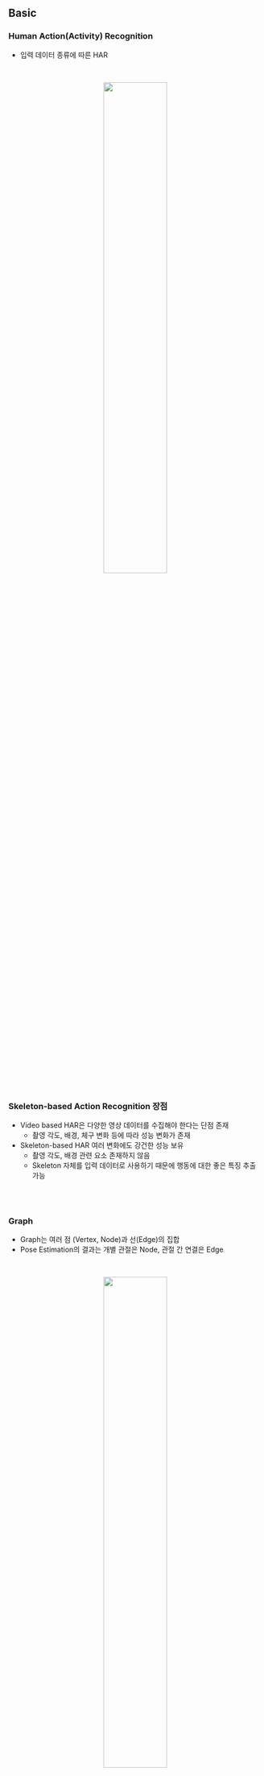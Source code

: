 
## Basic
### Human Action(Activity) Recognition
- 입력 데이터 종류에 따른 HAR

<br>

<p align=center><img src="./images/42.png" width=50%></p>

<br>
<br>

### Skeleton-based Action Recognition 장점
- Video based HAR은 다양한 영상 데이터를 수집해야 한다는 단점 존재
    - 촬영 각도, 배경, 체구 변화 등에 따라 성능 변화가 존재
- Skeleton-based HAR 여러 변화에도 강건한 성능 보유 
    - 촬영 각도, 배경 관련 요소 존재하지 않음
    - Skeleton 자체를 입력 데이터로 사용하기 때문에 행동에 대한 좋은 특징 추출 가능


<br>
<br>

### Graph
- Graph는 여러 점 (Vertex, Node)과 선(Edge)의 집합
- Pose Estimation의 결과는 개별 관절은 Node, 관절 간 연결은 Edge

<br>

<p align=center><img src="./images/43.png" width=50%></p>

<br>


- Graph Convolution

<br>

<p align=center><img src="./images/46.png" width=50%></p>

<br>

- 2D Convolution, Graph Convolution 둘 다 지역적인 정보를 취합해 feature를 찾는 과정
- 2D Convolution은 특정 픽셀 또는 위치와 인접해있는 정보를 모음
- Graph Convolution은 노드와 연결되어 있는 노드들의 정보를 모음

<br>
<br>


### Skeleton 연결 
- Intra-body connection
    - 영상 내 프레임 안에서 이루어짐
    - 인간 관절 사이에 어떤 관절들이 연결이 되어야 하는지 (이미 정의됨)
- Inter-frame connection
    - 프레임 간 동일한 관절에 대한 연결 생성


<br>

<p align=center><img src="./images/44.png" width=50%></p>

<br>
<br>

### ST-GCN (Spatial Temporal Graph Convolution Networks)
- 개별 영상 내 모든 프레임에 대해 연결 진행 (Intra-body and Inter-frame connection)
- 그래프 내 특정 관절 (Node)를 선택하고 이와 지역적, 시간적으로 연결된 관절 선택
    - 연결된 관절 선택 범위 (D)를 지정하는 함수를 Sampling Function이라고 정의
    - 논문에서는 D 값을 1로만 설정 
    - 검정색, 빨간색 그리고 그 뒤에 시간에 해당하는 초록색 노드들이  Graph Convolution 연산이 진행될 노드

    <br>

    <p align=center><img src="./images/45.png" width=50%></p>

    <br>

- 모든 프레임에 대한 Skeleton을 사용해 모델 학습하는 것은 연산적으로 비효율
- 하이퍼파라미터 gamma를 지정해 특정 시점의 전 후로 gamma의 반 시점에 대하여 연산

    <br>

    <p align=center><img src="./images/47.png" width=50%></p>


<br>
<br>

## Abstract 
- Skeleton based action recognition 에서  기존의 많은 알고리즘은 GCNs 기반의 방식을 선택
- 하지만 GCN 을 기반의 모델들은 robustness, interoperability, scalability 에 한계 존재
- 이 논문에서는 새로운 방식의 skeleton based action recongnition 방식을 제시하고 이를  **PoseConv3D** 라 함
- 기존의 GCN 기반의 방식들이 human skeleton의 graph sequence에 의존하는 대신 PoseConv3D는 3D heatmap volume에 의존함
- GCN 방식과 비교하여 PoseConv3D 방식은
    - 시공간적인 특징을 학습하는데 더 효과적
    - pose estimation noise 에 더욱 강함
    - cross-dataset 에 대하여 더욱 일반화가 잘됨
    - multi-person 에 대하여 추가적인 계산 비용 없음
    - 다른 modality와 early fusion stage에서 융합하여 성능을 향상

<br>
<br>

## 1. Introduction
- 사람의 skeleton은 영상에서 주로 관절들의 좌표 리스트 []의 시퀀스로 나타남
    - 좌표는 pose estimator에서 추출
- 관절에 대한 정보만 들어있기 때문에 배경의 다양성이나 빛의 변화와 같은 contextual nuisances에 강함
- Skeleton-based action recognition에서 가장 많이 사용되고 있는 방법은 GCN(graph convolutional networks) 
- GCN은 모든 timestep마다 모든 사람의 관절이 노드가 됨
- 시간, 공간적으로 연결되어있는 노드들의 관계가 input이 됨

<br>

- GCN을 기본으로 한 방식들을 몇 가지 한계가 존재
    1. Robustness
        - GCN은 사람의 좌표를 직접적으로 다루기 때문에 다른 pose estimator를 사용하므로 생기는 좌표 이동 분포에 영향을 받아 recognition 성능에 영향을 미침
    2. Interoperability
        - RGB, optical flow, skeletons 등의 서로 다른 modality는 상호보완적  
        - 다른 modalities를 결합하여 사용하면 성능 향상이 가능함을 예전 연구들에서 증명
        - 하지만 GCN의 경우는 skeleton들의 그래프를 사용하기 때문에 결합이 어려움
    3. Scalability
        - GCN 기반의 방식은 모든 사람의 관절을 노드로 하기 때문에 GCN의 complexity는 사람의 수에 따라 선형적으로 증가함

<br>
<br>

- 이 논문에서는 GCN 기반의 방식보다 경쟁력 있는 새로운 프레임워크인 **PoseConv3D** 제시


- PoseConv3D는 2D pose estimator에서 얻은 2D pose를 input으로 사용

<br><p align=center><img src = "./images/1.png" width = 30%></p><br>

- HRNet은 skeleton의 관절들의 heatmap들을 쌓아 2D pose 표현 

<br>

<p align=center><img src = "./images/34.png" width = 30%></p>

<br>


- 다른 timestep의 heatmap들은 3D heatmap volume을 만들기 위해 시간축으로 쌓음
- PoseConv3D는 3D convolutional neural network 이용하여 3D heatmap volume 으로 action recognition 진행 
- GCN과의 차이는 아래의 표에 정리

<br>

<p align=center><img src="./images/2.png" width=30%></p>

<br>

- PoseConv3D는 위에 언급된 GCN의 문제 해결 
    1. 3D heatmap volume을 사용하는 하면서 up-stream pose estimation 보다 더 robust 해짐
        - 경험적으로 PoseConv3D 방식이 다양한 접근법으로 얻은 input skeleton에 대하여 일반화가 잘됨
    2. 발전하는 다양한 Convolution Network 적용 가능하며 다양한 Modality와 함께 사용할 수 있음
    3. 연산 overhead 증가 없이 많은 사람들이 있는 영상에도 적용 가능
        - 3D heatmap volumne은 사람의 수와 관련 없음
- PoseConv3D 성능을 검증하기 위해 여러개의 데이터 셋 이용
    - FineGYM. NTURGB-D, UCF101, HMDB51, Kinetics400, Volleyball

<br>
<br>

## 2. Related Work
### 3D-CNN for RGB-based action recognition
- 공간의 특징을 학습하는 2D-CNN을 시공간으로 확장한 것이 3D-CNN

<br>

<p align=center><img src="./images/3.png" width=30%></p>

<br>

- Action recognition에서 많이 사용
- 매우 많은 수의 parameter가 있기 때문에 좋은 성능을 내기 위해서는 매우 다양하고 많은 영상이 요구됨
- 이 논문에서는 3D heatmap volume을 input으로 사용하는 3D-CNN 제안

<br>
<br>

### GCN for skeleton-based action recognition
- Skeleton-based action recognition에서 사용하는 가장 대표적인 방법
- 사람의 skeleton sequence를 시공간 그래프로 모델링
- ST-CGCN이 가장 잘 알려진 baseline 모델   

<br>

<p align=center><img src="./images/4.png" width=50%></p>

<br>

- 시공간으로 모델링하기 위해 spatial graph convolutiobn과 interleaving temperal convolution을 결합

<br>
<br>

### CNN for skeleton-based action recognition
- 2D-CNN-based 접근법들은 manually 하게 설계된 변환을 기반으로 skeleton sequence를 psedo image로 먼저 모델링
- 그 중 하나의 방식은 색상 인코딩 또는 학습된 모듈과 함께 heatmap을 시간축을 따라 합쳐(aggregate) 2D input으로 사용
    - 잘 설계하더라도 heatmap을 합치는 경우 정보가 손실
- 또 다른 방법은 직접적으로 skeleton sequence 좌표를 psedo image로 변환
    - 보통 2D input (shape: K x T)
        - K : 관절의 수 (ex > cocodataset : 17)
        - T : temporal length
    - 이런 input은 convolution 의 지역적 특성을 이용할 수 없기 때문에 GCN보다 효과적이지 않음
- 아주 소수의 연구들이 3D-CNN 방식을 선택
    - 3D input을 만들기 위하여 거리 matrices의 psedo image를 쌓거나 3d skeleton을 요약하여 직육면체로 만듦
    - 이 방식들 역시 정보 손실이 존재하여 낮은 성능을 가짐
- 이 논문의 연구는 heatmap을 시간축으로 쌓아 3D heatmap volume으로 만들어 정보 손실이 없도록 함
- 시공간에 대한 특징 학습을 잘 할 수 있도록 2D가 아닌 3D-CNN 사용

<br>
<br>

## 3. Framework

<br>

<p align=center><img src="./images/5.png" ></p>

<br>


### 3.1 Good Practices for Pose Extraction
- Skeleton-based action recognition의 가장 중요한 pre-processing 과정은 pose (또는 skeleton) 추출이며 이는 마지막 recognition 정확도에 큰 영향을 줌

<br>

- 일반적으로 2D pose estimation은 3D pose estimation보다 좋은 성능을 가짐
- 이 실험에서는 2D Top-down 방식의 pose estimator를 선택
    - Benchmark dataset에 대한 성능 비교하면 2D Bottom-up 방식보다 더 좋은 성능을 얻음
- 한 frame에 여러 사람이 존재하는데 그 중 몇 명의 사람들의 행동에만 관심이 있을 때, skleton-based recognition에서 좋은 성과를 얻기 위해서는 몇 가지의 사전 지식이 필요
    - 비디오의 첫 프레임에서의 관심 있는 사람들에 대한 위치 등
- 예측된 heatmap의 저장 관점에서, 이전 문헌에서는 (x, y, c) 로 저장
    - c : 예측된 heatmap의 최대 score
    - (x, y) : c에 대응되는 좌표
- 위에서 처럼 저장하는 것은 성능 저하가 거의 없이 저장 공간을 줄일 수 있음  

<br>
<br>

### 3.2 From 2D Poses to 3D Heatmap Volumne
- 비디오에서 2D Pose가 추출되고 난 후, PoseConv3D에 적용하기 위해 결과를 3D heatmap volume (K x H x W)으로 재구성
    - K : 관절의 수
    - H, W : frame 의 height, width
- Top-Down에서 얻어진 heatmap을 사용할 수 있지만 이 실험에서는 skeleton의 관절 좌표인 오직 (x, y, c)를 사용
- Skeleton 관절에 대한 좌표를 가지고 K 개의 가우시안 맵을 생성

<br>

<p align=center>
<img src="https://latex.codecogs.com/png.image?\dpi{110}J_{kij}=e^{-\frac{{(i-x_{k})}^2&plus;{(j-y_{k})}^2}{2*&space;{\sigma&space;}^2}}*c_{k}" title="https://latex.codecogs.com/png.image?\dpi{110}J_{kij}=e^{-\frac{{(i-x_{k})}^2&plus;{(j-y_{k})}^2}{2*&space;{\sigma&space;}^2}}*c_{k}" /></p>

<p align=center>
<img src="https://latex.codecogs.com/svg.image?\sigma" title="https://latex.codecogs.com/svg.image?\sigma" />&nbsp; : 가우시안 맵의 분포를 조절 <br>
<img src="https://latex.codecogs.com/svg.image?(x_{k},&space;y_{k})" title="https://latex.codecogs.com/svg.image?(x_{k}, y_{k})" /> &nbsp; : k번째 관절의 좌표 <br>
<img src="https://latex.codecogs.com/svg.image?c_{k}" title="https://latex.codecogs.com/svg.image?c_{k}" /> &nbsp; k 번째 관절의 confidence score
</p> 

<br>

- Limb heatmap 또한 생성이 가능

<br>

<p align=center><img src="https://latex.codecogs.com/svg.image?L_{kij}=e^{-\frac{{D((i,j),seg[a_{k},b_{k}])}^2}{2*{\sigma}^2}}*min(c_{a_{k}},c_{b_{k}})" title="https://latex.codecogs.com/svg.image?L_{kij}=e^{-\frac{{D((i,j),seg[a_{k},b_{k}])}^2}{2*{\sigma}^2}}*min(c_{a_{k}},c_{b_{k}})" /></p>

<p align=center>
<img src="https://latex.codecogs.com/svg.image?a_{k},b_{k}" title="https://latex.codecogs.com/svg.image?a_{k},b_{k}" /> &nbsp; : k 번째 두 관절 <br>
<img src="https://latex.codecogs.com/svg.image?seg[a_{k},&space;b_{k}]=segment[(x_{a_{k}},y_{a_{k}}),(x_{b_{k}},y_{b_{k}})]" title="https://latex.codecogs.com/svg.image?seg[a_{k}, b_{k}]=segment[(x_{a_{k}},y_{a_{k}}),(x_{b_{k}},y_{b_{k}})]" /> <br>
<img src="https://latex.codecogs.com/svg.image?D&space;" title="https://latex.codecogs.com/svg.image?D " /> &nbsp; : <img src="https://latex.codecogs.com/svg.image?(i,&space;j)" title="https://latex.codecogs.com/svg.image?(i, j)" /> &nbsp;와 &nbsp; <img src="https://latex.codecogs.com/svg.image?seg[a_{k},&space;b_{k}]" title="https://latex.codecogs.com/svg.image?seg[a_{k}, b_{k}]" />  사이의 거리  
</p>

<br>

- 위의 과정은 한 사람에 대한 결과지만 여러 사람으로 확장되어도 모든 사람에 대한 k번째 관절 좌표를 k번째 가우시안 맵에 축적하면 heatmap에 대한 확장 없이 가능
- 결과적으로 **3D Heatmap Volumne**은 시간 축으로 heatmap (J 또는 L) 을 쌓으며 만들어짐
    -  **K x T x H x W**

<br>

- 추후에 3D heatmap volume의 redundency를 줄이기 위해 2가지 기술을 적용
- **Subjects Centered Cropping**
    - Heatmap을 frame 크기만큼 만드는 것은 비효율적
    - 특히 행동을 분석해야 하는 사람이 전체 이미지에서 좁은 영역에 있을 경우
    - 이런 경우 프레임들에 걸쳐 모든 2D pose를 감싸는 가장 작은 bounding box를 찾음
    - 프레임들을 이 box로 crop하고 target size로 resize
    - 모든 2D Pose와 행동들이 유지되면서 heatmap volume을 공간적으로 줄일 수 있음
- **Uniform Sampling** 
    - 3D heatmap volume은 frame을 샘플링하면서 줄일 수 있음 
    - 기존의 RGB 기반 action recognition 방식은 short temporal-window로 샘플링을 진행
    - 이 논문에서는 위의 방법과는 다른 uniform sampling 방식 제공 
    - 이 방식은 비디오에서 n개의 프레임을 샘플링 하기 위해서, 비디오를 일정한 길이 n개의 부분으로 나누고 각 구간에서 임의로 하나의 frame을 선택 
    
<br>
<br>

### 3.3 3D-CNN for Skeleton-based Action Recognition
- Skeleton-based action recognition에서는 GCN 기반 방식들을 주로 사용
- RGB-based action recognition 에서는 3D CNN 기반 방식들 주로 사용 
- Skeleton-based action recognition에서의 3D-CNN의 skeleton sequence의 시공간적인 동적임을 잘 포착할 수 있다는 것을 보여주기 위해 PoseConv3D와 RGBPose-Conv3D를 디자인

<br>

- **PoseConv3D** 
    - 다양한 3D-CNN 모델들이 backbone 사용 될 수 있음
    - 3D-CNN 초기 stage에서 downsampling 제거 
        - 3D heatmap volume는 RGB 클립의 해상도만큼 크지 않기 때문 
    - shallower(fewer layers) & thiner (fewer channels)
        - 3D heatmap volume이 이미 mid-level 특징이기 때문에
    - 이 논문에서 위에 있는 내용을 바탕으로 가장 대표적인 3개의 3D-CNN 알고리즘 선택
        - C3D
        - SlowOnly
        - X3D

<br>

- **RGBPose-Conv3D**
    - PoseConv3D의 interoperability를 보여주기 위해 초기에 human skeleton과 RGB 프레임들을 합친 모델 제시

    <br>
    <p align=center><img src="./images/10.png" width=50%></p>
    <br>

    - 이 two-stream modality는 Pose modality와 RGB modality를 각각 수행함


<br>

## 4. Experiments
### 4.1 Dataset Preparation
- 이 실험에서 6개의 데이터 사용
    - **FineGYM**

        <br>
        <p align=center><img src="./images/35.png" width=50%></p>
        <br>

        - 잘 정제된 29,000 개의 체조(운동) 영상
        - 99개의 humam action class

        <br>

    - **NTURGB+D**

        <br>
        <p align=center><img src="./images/36.png" width=50%></p>
        <br>

        - 연구실에서 모은 매우 방대한 양의 human action recognition dataset
        - NTU-60, NTU-120 두 가지 버전 존재
        - NTU-60
            - 57,000 개의 비디오
            - 60개의 human action class
        - NTU-120
            - 114,000개의 비디오
            - 120개의 human action class
        - 데이터 셋은 세가지 방식으로 나뉨
            - Cross-subject(**X-Sub**), Cross-view(**X-view**, for NTU-60), Cross-up(**X-Set**, for NTU-120)
                - Daily Action, Health-related Action, Mutual Action
                - 다른 수평 이미지 viewpoint를 가진 3대의 카메라 
                - 17가지 경우의 다른 condition에서 촬영
            - Training과 validation에서 다른 action subject, camera view, camera setup을 사용
        - 3D camera skeleton 은 센서로 취득

        <br>

    - **Kinetics400, UCF101, HMDB51**
        - 이 세개의 dataset은 web에서 얻은 일반적인 action recognition dataset
        - Kinetics400

            <br>
            <p align=center><img src="./images/37.png" width=50%></p>
            <br>
            
            - 300,000 개의 비디오
            - 400개의 human action class

        <br>

        - UFC101

            <br>
            <p align=center><img src="./images/38.jpg" width=50%></p>
            <br>

            - 13,000개의 비디오
            - 101개의 human action class
        
        <br>
        
        - HMDB51

            <br>
            <p align=center><img src="./images/39.jpg" width=50%></p>
            <br>

            - 6,700개의 비디오
            - 51개의 human action class
        
    <br>
    
    - Volleyball

        <br>
        <p align=center><img src="./images/40.jpg" width=50%></p>
        <br>

        - Group activity recognition dataset
        - 4830개의 비디오
        - 8개의 group action class

<br>
<br>

### 4.2 Good properties of PoseConv3D
- 이 실험에서 제시한 모델과 GCN 기반의 모델을 비교하기 위하여 SlowOnly 방식과 MS-G3D 방식 비교
    - SlowOnly (PoseConv3D), MS-G3D (GCN-based)
- 두 모델은 같은 Input을 가짐
    - GCN-based : (x, y, c)
    - PoseConv3D : (x, y, c) 으로부터 생성된 heatmap

<br>

**Performance & Efficiency** <br>

<br>

<p align=center>
<img src="./images/6.png" width=50%>
</p>

<br>
<br>

**Robustness** <br>
- Input의 keypoints를 p의 확률로 없앤 후 이 변화가 얼마나 최종 정확도에 영향을 미치는지 확인 
- 체조 동작에서 몸통이나 얼굴의 keypoint 보다 사지의 keypoint가 더 중요하기 때문에 각 프레임에서 한 개의 limb keypoint를 drop 함

<br>

<p align=center>
<img src="./images/7.png" width=50%>
</p>

<br>
<br>

**Generalization** <br>
- Generalizationd을 확인하기 위해 FineGYM 데이터셋에 대한 교차 모델 검사를 설계
- Pose 추정을 위해 HRNet(Higher-Quality, HQ)과 MobileNet(Lower-Quality, LQ)은 두 가지 모델을 사용하고 두 모델 뒤에 PoseConv3D 모델을 각각 학습

<br>

<p align=center><img src="./images/41.png" width=50%></p>

<br>

- 테스트 과정에서, HQ로 학습된 모델에 LQ input을 주고 그 반대도 수행함

<br>

<p align=center><img src="./images/8.png" width=50%></p>

<br>

- (b)는 **GroundTrutu boxes**를 이용하는 경우 HQ, **tracking** 결과를 이용하는 경우 LQ

<br>

**Scalability**
- GCN 기반의 방식들은 비디오에 있는 사람의 수가 증가하면 scale이 선형적으로 증가하기 때문에 group action recognition 방식에서 성능이 떨어짐
- Volleyball dataset 사용하여 증명 가능
- 각 비디오에는 13명의 사람 존재하기 때문에 GCN 기반의 input은 13배 증가
- PoseConv3D의 경우에는 단 한장의 heatmap만 이용

<br>
<br>

### 4.3 Multi-Modality Fusion with RGBPose-Conv3D

- 앞에서 계속 언급했던 것처럼 PoseConv3D는 Early-stage feature fusion을 이용하여 다른 modality들과 잘 결합할 수 있음

<br>

<p align=center><img src="./images/10.png" width=50%></p>

<br>


- RGBPose-Conv3D, early stage에서 RGB-pathway와 Pose-pathway는 cross-modality 특징 결합을 하는데 lateral connection이 이용됨
- RGB와 Pose modality를 각각 학습시키고 이를 RGBPose-Conv3D를 초기화 시키는데 이용
- 몇 번의 epoch로 finetuning 시켜 lateral connection 학습
- 최종 예측은 각 pathway에서 오는 예측 score를 합한 값으로 얻음
- Early-stage fusion과  Late fusin을 둘 다 이용하면 더 좋은 성능을 얻을 수 있음

<br>

- 단방향 lateral connection과 양방향 lateral connection 을 비교

<br>

<p align=center width=50%><img src="./images/9.png" width=50%></p>

<br>

- RGBPose-Conv3D는 또한 두 modality의 중요성이 다른 경우에도 작동을 잘 함
- FineGYM 데이터는 pose modality에서 Pose modality의 중요성이 더 크고 NTU-60은 그 반대

<br>

<p align=center><img src="./images/11.png" width=50%></p>


<br>
<br>


### 4.4 Comparisions with the state-of-the-art
**Skeleton-based Action Recognition**

<br>

<p align=center><img src="./images/12.png" width=50%></p>

<br>

- PoseConv3D모델은 SlowOnly backbone 사용
- 위의 모델은 3D skeleton 사용
- 공평한 비교를 위해 MS-G3D++은 (x, y, c)를 input으로 받고, PoseConv3D는 같은 input으로 heatmap을 만들어 진행

<br>
<br>

**Multi-modality Fusion**

<br>

<p align=center><img src="./images/10.png" width=50%></p>

<br>

- RGBPose-Conv3D는 backbone으로 R50 사용

<br>

<p align=center><img src="./images/13.png" width=50%></p>

<br>
<br>

## 4.5 Ablation on Heatmap Porcessing
**Subjects-centered Cropping** <br>
- 데이터에서 사람의 위치와 사이즈는 매우 다양하기 때문에 가능한 작은 size의 H x W의 크기로 행동을 알고 싶은 대상의 정보를 저장하는 것이 중요
- 이를 알기 위해 같은 FINE-GTM dataset을 이용하여 Input size (32x56x56)로 하여 실험 진행
- 이를 적용하여 실험한 결과 적용하지 않았을 때보다 Mean-Top1 이 **1% (91.7% to 92.7%)** 상승

<br>
<br>

**Uniform Sampling**
- Input으로 작은 size의 temporal window를 이용하면 human action의 전체적인 역동성을 파악하기 힘듦
- Fixed stride sample
    - 32개의 frame을 stride 2, 3, 4 로 얻음
- Uniform sample
    - 전체 클립을 일정한 간격으로 나누어 32개의 frame sampling

<br> 

<p align=center><img src="./images/14.png" width=50%></p>

<br>

<p align=center><img src = "./images/15.png" width = 50%></p>

<br>

- NTU-60과 FineGYM은 비디오의 길이가 다양함
- Uniform Sampling은 긴 비디오에서 성능이 더 좋음
- 또한 RGB-based recognition 방식에서도 uniform sampling 방식이 더 좋음

<br>
<br>

**Pseudo Heatmaps for Joints and Limbs**
- GCN 기반의 방식은 recognition 성능을 올리기 위해서 multiple streams(joint, bone, ect. )의 결과를 ensembple
- 이 방식은 PoseConv3D에서도 적용 가능
- 이 실험에서 저장한 (x, y, c) 를 이용하여 joint heatmap과 limb heatmap 생성 가능 
- 3D-CNN의 input으로 joint heatmap, limb heatmap 둘 다 좋음
- Joint-PoseConv3D의 결과와 Limb-PoseConv3D의 결과를 ensemble을 하면 성능 향상 가능

<br>
<br>

**3D heatmap Volumes v.s 2D Heatmap Aggregations**
- 3D heatmap volume은 2D-pose를 나타내는데 더 "lossless" 함
    - 2D psedo images aggregation (colorization or temporal convolutions 으로 만든) 보다
- 이전 연구들의 결과와 함께 PoTion (≤ 85) 보다 GCN 또는 PoseConv3D (all ≥ 90)의 정확도가 훨씬 높다는 사실 확인

<br>

<p align=center><img src="./images/16.png" width=50%></p>

<br>
<br>


## 5. Conclusion
- 이 연구에서 3D heatmap volume을 input으로 하는 3D-CNN 기반의 skeleton-based action recognition 방식인 **PoseConv3D** 제시
- GCN 기반 방식의 한계인 robustness, interoperability, scalability 를 극복하는 방법
- 학습할 weight 양이 적은 3D-ConvNets과 compact한 3D heatmap volume을 input으로, GCN 기반의 방식보다 더 좋은 성능을 만듦 (Accuracy, Efficiency)
- 이 연구는 PoseConv3D를 기반으로 여려 벤치마크에서 skeleton-based, multi-modality based action recognition 모두에서 최첨단의 기술을 달성


<br>
<br>


## A. Visualization
- 4가지 dataset에 대한 pose extract 결과를 제공

<br>

- **NTURGB+D**
    - 거의 완벽한 pose extract 가능
        - 배경이 복잡하지 않고 한 프레임에 최대 두명의 사람이 Occulusion이 거의 없이 존재하기 때문
    
    <br>

    <p align=center>
    <img src="./images/17.png" width=50%>
    </p>

    <br>

- **FineGYM**
    - Ground-truth bounding box를 기반으로 pose를 추출했지만, 완벽하지는 않음
    - Extractor는 COCo-keypoint에서 거의 잘 일어나지 않는 동작이거나 motion blur가 생겼을 때 pose를 잘 추출하지 못함
    - Pose 추출은 완벽하게 하지 못했지만 skeleton-based action recognition을 하기에는 충분

    <br>

    <p align=center><img src="./images/18.png" width=50%></p>

    <br>

- **Kinetics400**
    - Action recognition을 위한 인간 중심의 dataset이 아님
    - 사람의 크기, 위치 그리고 수도 매우 다양해서 NTURGB+D 나 FineGYM 보다 human skeleton을 extract 하는 것이 훨씬 어려움

    <br>

    <p align=center><img src="./images/19.png" width=50%></p>

    <br>

- **Volleyball**
    - Group activity recognition을 위한 dataset
    - 각 frame은 12명의 사람을 포함 (각 팀에 6명)

    <br>

    <p align=center><img src="./images/20.png" width=50%></p>

    <br>

<br>
<br>

## B. Generating Pseudo Heatmap Volumes
- PoseConv3D의 input인 pseudo heatmap volume 을 만드는 과정 설명
    - Pose estimator로는 HRNet 사용하여 Pose를 추출하고 (x, y, c) 형태로 저장
    - Heatmap을 만들기 위해 Uniform sampling을 수행하여 T개의 frame을 균일하게 나누고 sampling 한 후 나머지 frame을 폐기
    - Global cropping box를 찾아 모든 T frame에 대하여 crop 
    - 주어진 코드 파일을 살펴보면 위의 두 과정을 거친 후 heatmap 생성하도록 pipeline 구성

<br>

<p align=center><img src="./images/21.png"></p>

<br>

<br>
<br>

## C. Detailed Architectures of PoseConv3D
### C.1. Different variants of PoseConv3D
**C3D** <br>
- RGB-based action recognition을 위한 초기의 3D-CNN 모델
- 8개의 3D Convolution layer로 구성
- 적용하기 위해서 채널의 크기를 반으로 줄임 (64-> 32)
- Poaw-C3D-s는 마지막 2개의 convolution layer를 없앰

<br>

**X3D**
- Action recognition을 위한 최신 모델
- vanilla convolution, 즉 일반적인 convolution을 depth-wise convolution으로 대체하면서 적은 수의 파라미터와 FLOPs로 좋은 성능의 recognition을 가능하게 함
- Pose-X3D-s의 경우 기존의 X3D-s에서 첫번째 stage를 제거했다는 점 외에 크게 달라진 것이 없음
- Pose-X3D-s을 위해 하이퍼파라미터 값을 2.2에서 1.1로 바꿔 각 stage의  convolution layers를 균일하게 제거

<br>

**SlowOnly**
- RGB-based action recognition 의 유명한 3D-CNN
- ResNet 마지막 두 stage의 layer들을 2D에서 3D로 변환
- SlowOnly를 skeleton-based action recognition 방식으로 바꾸기 위해서, 기존의 처음의 stage에서 네트워크의 channel-width를 반으로 줄임 (64->32)
- Pose-SlowOnly-wd (with channel-width 64) 와 Pose-SlowOnly-HR (2x 큰 input, deeper network)
- 더 무거운 backbone을 사용한다고 해도 성능이 향상되지 않음

<br>

<p align=center><img src="./images/22.png" width=50%></p>

<br>
<br>

### C.2 RGBPose-Conv3D instantiated with SlowOnly
- RGBPose-Conv3D는 RGB-Pose dual-modality action recognition의 대표적인 방식이며 다양한 3D-CNN들을 backbone으로 사용할 수 있음

<br>

<p align=center><img src="./images/23.png" width=50%></p>

<br>

- RGB path는 낮은 frame rate를 가지고 더 큰 channel width를 가짐
    - RGB는 low level feature
- Pose path는 더 긴 frame rate를 가지고 작은 channel width를 가짐
- Time stride convolutions는 두 pathways 사이에 bi-directional lateral connections을 다른 두 modality들 사이의 의미를 충분히 교환하기 위해서 사용
    - 이 실험에서는 res3, res4 이후에 
- 또한 late fusion 방식을 통해 두 pathway에서 오는 결과를 합쳐 더 좋은 성능을 만듦
- RGBPose-Conv3D는 개별적으로 loss를 가지며 각 pathway에서 학습
- 두 개의 modality에서 학습한 하나의 loss는 심각한 overfitting 발생할 수 있음 

<br>
<br>

## D.Supplementary Experiments
### D.1. Ablation Study on Pose Extraction

<br>

<p align=center><img src="./images/24.png" width=50%></p>

<br>

**2D v.s. 3D Skeletons** <br>
- 2D skeleton을 이용하는 경우 정확도가 훨씬 높게 나옴 (a)
- 2D pose를 3D로 확장하여 recognition 과정을 진행하는 경우 성능이 좋아지지 않거나 심지어 떨어지는 경우도 존재 (b)

<br>

**Bottom-Up v.s. Top-Down** <br>
- HRNet의 Top-Down 방식이 가장 높은 성능
- Bottom-Up 방식의 결과도 무시할 수 없으나, 가장 높은 성능을 가지는 실험을 고려하면 Top-Down 방식
- Frmae에 사람이 많지 않으면 Top-Down 방식이 더 빠름

<br>

**Interested Person v.s. All Persons** <br>
- 비디오에 많은 사람이 존재하지만, 그 모든 사람이 우리가 관심을 가지는 행동을 하는 것이 아님
    - FineGYM 운동 선수의 동작만이 의미가 있고 청중들과 같은 다른 사람들의 행동은 관련없음
- 3가지의 다른 사람에 대한 boundning box를 사용
    - Detection
    - Tracking (with Siamese-RPN)
    - Ground Truth

<br>

**Coordinates v.s. Heatmaps**
- 3D heatmap을 저장하는 것은 방대한 양의 디스크 공간 필요
- 더 효율적으로 진행하기 위해서 2D pose를 (x, y, score) 로 저장 한 후 3D heatmap volume으로 재구성

<br>
<br>


### D.2. Multi-Modality Action Recognition Results on UCF101 and HMDB51
- PoseConv3D는 매우 큰 dataset로 pretrain한 weights 이용 가능
- Kinetics400 데이터로 미리 pretraining 시킨 weight를 사용하여 PoseConv3D 초기화
- 규모가 큰 dataset으로 사전 학습시킨 weight를 이용하면 "Linear", "Finetune" 패러다임 모두에서 소규모 데이터 세트의 다운스트림 인식 작업에 도움이 됨

<br>

<p align=center><img src="./images/25.png" width=50%></p>


<br>

- Skeleton-based action recognition 와 I3D 를 결합하여 실험

<br>

<p align=center><img src="./images/26.png" width=50%></p>

<br>
<br>

### D.3. Using 3D Skeletons in PoseConv3D
- PoseConv3D는 2D skeleton keypoint heatmap을 쌓아 input으로 사용
- 3D skeleton만 존재한다면 PoseConv3D에 사용하기 위해 projection 
- NTURGB+D dataset의 경우 Microsoft Kinect v2 센서를 이용하여 3D skeleton 획득
- 이 dataset은 3D 관절을 2차원 이미지 좌표로 projectio 한 데이터 제공

<br>

<p align=center><img src="./images/27.png" width=50%></p>

<br>

- 3D CNN이 projection으로 잃은 정보 보상 가능

<br>
<br>

### D.4. Practice for Group Activity Recognition
- PoseConv3D에서 group activity recognition에서 모든 사람들을 하나의 heatmap volume으로 나타내는 것이 가장 좋다는 것을 발견

<br>

<p align=center><img src="./images/28.png" width=50%></p>

<br>

- A
    - N명의 사람에게 N개의 channel 할당
    - PoseConv3D의 input N x K channel (K 대신)
- B
    - 3D heatmap volume을 각 사람에 대하여 (K x T x H x W) 으로 생성하고 N 명의 사람이 weights를 공유하면서 skeleton feature를 추출하기 위해 다른 PoseConv3D를 사용
    - N명의 사람의 특징을 하나의 feature vector로 만들기 위해 average pooling 사용 
- C
    - B의 마지막, inter-person modeling을 위한 average pooling을 하기 전 몇 개의 encoder 추가

<br>

- A는 High-dimension input으로 overfitting 발생하고 Top-1 Accuracy는 75.3%
- B, C는 계산량이 엄청 늘어나지만 (＞13X) 만족할만한 recognition 성능 얻지 못함
    - 기껏해야 Volleyball에서 Top-1에서 85.7% 87.9% 의 성능을 얻음
- 이 실험에서 사용한 방식으로는 91.3%의 성능

<br>
<br>

### D.5 Uniform Sampling for RGB-based recognition
- Uniform Sampling이 skeleton-based action recognition에서 좋은 성과를 거두었기 때문에 RGB-based action recognition에서도 효과가 있는지 검증하기 위해서 적용
- Input frame을 16으로 고정

<br>

<p align=center><img src="./images/29.png" width=50%></p>

<br>

- Uniform sampling의 이점은 두 데이터셋트의 길이가 매우 다양한 경우 발생
- 이와 반대로, Kinetics400에 uniform sampling을 적용하는 경우는 정확도가 약간 떨어짐

<br>
<br>

### D.6. NTU-60 Error Analysis
- NTU-60 X-Sub, 94.1%의 Top-1 정확도 
    - 최신의 가장 높은 모델의 결과보다 2.6% 높음
- 연구를 더 발전시키기 위하여, confusion score를 정의

<br>

<p align=center><img src="https://latex.codecogs.com/svg.image?S=n_{ij}&plus;n_{ji}" title="https://latex.codecogs.com/svg.image?S=n_{ij}+n_{ji}" /></p>

<p align=center><img src="https://latex.codecogs.com/svg.image?n_{ij}" title="https://latex.codecogs.com/svg.image?n_{ij}" /> &nbsp; : class i 이지만 class j라고 인식된 비디오의 수 </p>

<br>

- 총 1770개의 action classes pair 존재
- 가장 헷갈리기 쉬운 5개의 confusion pair 표로 제시

<br>

<p align=center><img src="./images/30.png" width=50%></p>

<br>

### D.7 Why skeleton-based pose estimation performs poorly on Kinetics400
- 높은 성능의 2D skeleton을 이용하는 PoseConv3D는 skeleton-based action recognitiond 에서의 Kinetics400에 대한 Top1 정확도를 38.0%에서 47.7%로 향상시킴 
- 하지만 다른 dataset에 비하면 Kinetics400에 대한 정확도는 상대적으로 낮음
    1. 인간 중심 데이터가 아니기 때문에 skeleton을 찾기 힘듦
    2. Frame에 사람이 매우 작게 나타나서 skeleton 을 찾기 힘듦

<br>

<p align=center><img src="./images/32.png" width=50%></p>

<br>

- Kinetics-Motion 데이터에 대한 class 평균 정확도 제공
- 사람의 body motion과 관련된 30개의 class 제공

<br>

<p align=center><img src="./images/33.png" width=50%></p>

<br>